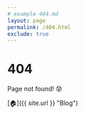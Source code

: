 ```yaml
---
# example 404.md
layout: page
permalink: /404.html
exclude: true
---
```


# 404

Page not found! :cold_sweat:

[:house:]({{ site.url }} "Blog")
